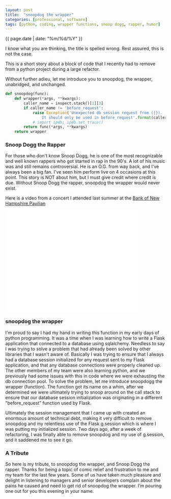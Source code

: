 ```yaml
---
layout: post
title:  "snoopdog the wrapper"
categories: [professional, software]
tags: [python, coding, wrapper functions, snoop dogg, rapper, humor]
---
```

{{ page.date | date: "%m/%d/%Y" }}
 
I know what you are thinking, the title is spelled wrong.  Rest assured, this is not the case.  
 
This is a short story about a block of code that I recently had to remove from a python project during a large refactor.
 
Without further adieu, let me introduce you to snoopdog, the wrapper, unabridged, and unchanged.
 
```python
def snoopdog(func):
    def wrapper(*args, **kwargs):
        caller_name = inspect.stack()[1][3]
        if caller_name != 'before_request':
            raise Exception('Unexpected db session request from ({}).  \
                It should only be used in before_request'.format(caller_name))
            # import ipdb; ipdb.set_trace()
        return func(*args, **kwargs)
    return wrapper
```
 
### Snoop Dogg the Rapper
For those who don't know Snoop Dogg, he is one of the most recognizable and well known rappers who got started in rap in the 90's.  A lot of his music was and still remains controversial.  He is an O.G. from way back, and I've always been a big fan.  I've seen him perform live on 4 occasions at this point.  This story is NOT about him, but I must give credit where credit is due.  Without Snoop Dogg the rapper, snoopdog the wrapper would never exist.
 
Here is a video from a concert I attended last summer at the 
[Bank of New Hampshire Pavilian](https://www.banknhpavilion.com/ "Bank of New Hampshire Pavilion")
<iframe width="420" height="315" autoplay="false" src="/assets/videos/2019-snoop-dogg-concert.mp4" frameborder="0" allowfullscreen></iframe>
 
### snoopdog the wrapper
I'm proud to say I had my hand in writing this function in my early days of python programming.  It was a time when I was learning how to write a Flask application that connected to a database using sqlalchemy.  Needless to say I was trying to solve a problem that had already been solved by other libraries that I wasn't aware of.  Basically I was trying to ensure that I always had a database session initialized for any request sent to my Flask application, and that any database connections were properly cleaned up.    The other members of my team were also learning python, and we previously had some issues with this in code where we were exhausting the db connection pool.  To solve the problem, let me introduce snoopdogg the wrapper (function).  The function got its name on a whim, after we determined we were ultimately trying to snoop around on the call stack to ensure that our database session initialization was originating in a different "before_request" function used by Flask.
 
Ultimately the session management that I came up with created an enormous amount of technical debt, making it very difficult to remove snoopdog and my relentless use of the Flask g.session which is where I was putting my initialized session.  Two days ago, after a week of refactoring, I was finally able to remove snoopdog and my use of g.session, and it saddened me to see it go.  
 
### A Tribute
So here is my tribute, to snoopdog the wrapper, and Snoop Dogg the rapper.  Thanks for being a topic of comic relief and frustration to me and my team for the last few years.  Some of us have taken much pleasure and delight in listening to managers and senior developers complain about the pains he caused and need to get rid of snoopdog the wrapper.  I’m pouring one out for you this evening in your name.
